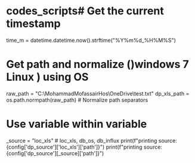 # codes_scripts# Get the current timestamp
time_m = datetime.datetime.now().strftime("%Y%m%d_%H%M%S")

# Get path and normalize ()windows 7 Linux ) using OS
raw_path = "C:\MohammadMofassairHos\OneDrive\test.txt"
dp_xls_path = os.path.normpath(raw_path)  # Normalize path separators

# Use variable within variable
_source = "loc_xls"  # loc_xls, db_os, db_influx
print(f"printing source: {config['dp_source']['loc_xls']['path']}")
print(f"printing source: {config['dp_source'][_source]['path']}")
